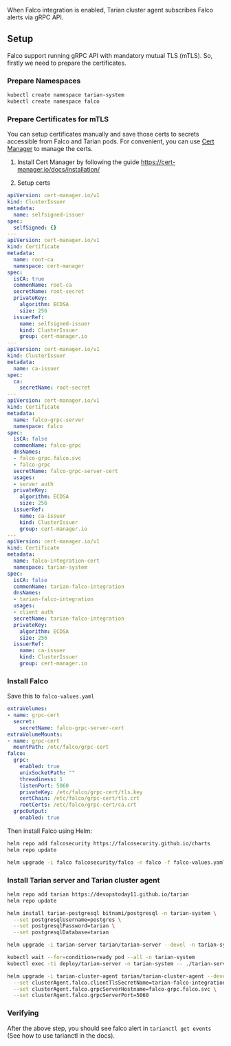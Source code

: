 When Falco integration is enabled, Tarian cluster agent subscribes Falco alerts via gRPC API.

## Setup

Falco support running gRPC API with mandatory mutual TLS (mTLS). So, firstly we need to prepare the certificates.

### Prepare Namespaces

```bash
kubectl create namespace tarian-system
kubectl create namespace falco
```

### Prepare Certificates for mTLS

You can setup certificates manually and save those certs to secrets accessible from Falco and Tarian pods.
For convenient, you can use [Cert Manager](https://cert-manager.io/) to manage the certs.

1. Install Cert Manager by following the guide https://cert-manager.io/docs/installation/

2. Setup certs

```yaml
apiVersion: cert-manager.io/v1
kind: ClusterIssuer
metadata:
  name: selfsigned-issuer
spec:
  selfSigned: {}
---
apiVersion: cert-manager.io/v1
kind: Certificate
metadata:
  name: root-ca
  namespace: cert-manager
spec:
  isCA: true
  commonName: root-ca
  secretName: root-secret
  privateKey:
    algorithm: ECDSA
    size: 256
  issuerRef:
    name: selfsigned-issuer
    kind: ClusterIssuer
    group: cert-manager.io
---
apiVersion: cert-manager.io/v1
kind: ClusterIssuer
metadata:
  name: ca-issuer
spec:
  ca:
    secretName: root-secret
---
apiVersion: cert-manager.io/v1
kind: Certificate
metadata:
  name: falco-grpc-server
  namespace: falco
spec:
  isCA: false
  commonName: falco-grpc
  dnsNames:
  - falco-grpc.falco.svc
  - falco-grpc
  secretName: falco-grpc-server-cert
  usages:
  - server auth
  privateKey:
    algorithm: ECDSA
    size: 256
  issuerRef:
    name: ca-issuer
    kind: ClusterIssuer
    group: cert-manager.io
---
apiVersion: cert-manager.io/v1
kind: Certificate
metadata:
  name: falco-integration-cert
  namespace: tarian-system
spec:
  isCA: false
  commonName: tarian-falco-integration
  dnsNames:
  - tarian-falco-integration
  usages:
  - client auth
  secretName: tarian-falco-integration
  privateKey:
    algorithm: ECDSA
    size: 256
  issuerRef:
    name: ca-issuer
    kind: ClusterIssuer
    group: cert-manager.io
```


### Install Falco

Save this to `falco-values.yaml`

```yaml
extraVolumes:
- name: grpc-cert
  secret:
    secretName: falco-grpc-server-cert
extraVolumeMounts:
- name: grpc-cert
  mountPath: /etc/falco/grpc-cert
falco:
  grpc:
    enabled: true
    unixSocketPath: ""
    threadiness: 1
    listenPort: 5060
    privateKey: /etc/falco/grpc-cert/tls.key
    certChain: /etc/falco/grpc-cert/tls.crt
    rootCerts: /etc/falco/grpc-cert/ca.crt
  grpcOutput:
    enabled: true
```

Then install Falco using Helm:

```bash
helm repo add falcosecurity https://falcosecurity.github.io/charts
helm repo update

helm upgrade -i falco falcosecurity/falco -n falco -f falco-values.yaml
```


### Install Tarian server and Tarian cluster agent

```bash
helm repo add tarian https://devopstoday11.github.io/tarian
helm repo update

helm install tarian-postgresql bitnami/postgresql -n tarian-system \
  --set postgresqlUsername=postgres \
  --set postgresqlPassword=tarian \
  --set postgresqlDatabase=tarian

helm upgrade -i tarian-server tarian/tarian-server --devel -n tarian-system

kubectl wait --for=condition=ready pod --all -n tarian-system
kubectl exec -ti deploy/tarian-server -n tarian-system -- ./tarian-server db migrate

helm upgrade -i tarian-cluster-agent tarian/tarian-cluster-agent --devel -n tarian-system \
  --set clusterAgent.falco.clientTlsSecretName=tarian-falco-integration \
  --set clusterAgent.falco.grpcServerHostname=falco-grpc.falco.svc \
  --set clusterAgent.falco.grpcServerPort=5060
```


### Verifying

After the above step, you should see falco alert in `tarianctl get events` (See how to use tarianctl in the docs).

